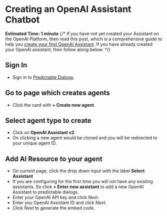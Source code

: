 
# Creating an OpenAI Assistant Chatbot
**Estimated Time: 1 minute**
{/*
If you have not yet created your Assistant on the OpenAI Platform, then read this post, which is a comprehensive guide to help you [create your first OpenAI Assistant](https://predictabledialogs.com/learn/openai/chatbot-for-websites). If you have already created your OpenAI assistant, then follow along below:
*/}

## Sign In
- Sign in to [Predictable Dialogs](https://predictabledialogs.com/sign-in).

## Go to page which creates agents
- Click the card with **+ Create new agent**. 

## Select agent type to create
- Click on **OpenAI Assistant v2**
- On clicking a new agent would be cloned and you will be redirected  to your unique agent ID.

## Add AI Resource to your agent
- On current page, click the drop down input with the label **Select Assistant**
- If you are configuring for the first time you will not have any existing assistants. So click **+ Enter new assistant** to add a new OpenAI Assistant to predictable dialogs.
- Enter your OpenAI API key and click *Next*. 
- Enter you OpenAI Assistant ID and click *Next*.
- Click *Next* to generate the embed code.
